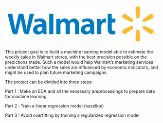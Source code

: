 ![walmart.png](walmart.png)

This project goal is to build a machine learning model able to estimate the weekly sales in Walmart stores, with the best precision possible on the predictions made. Such a model would help Walmart’s marketing services understand better how the sales are influenced by economic indicators, and might be used to plan future marketing campaigns.

The project can be divided into three steps:

Part 1 : Make an EDA and all the necessary preprocessings to prepare data for machine learning

Part 2 : Train a linear regression model (baseline)

Part 3 : Avoid overfitting by training a regularized regression model
